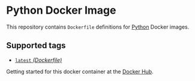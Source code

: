 Python Docker Image
====================

This repository contains `Dockerfile` definitions for [Python][python] Docker images.

## Supported tags

* [`latest` _(Dockerfile)_](Dockerfile)

Getting started for this docker container at the [Docker Hub][registry].

[python]: https://www.python.org
[registry]: https://registry.hub.docker.com/u/zealic/python
